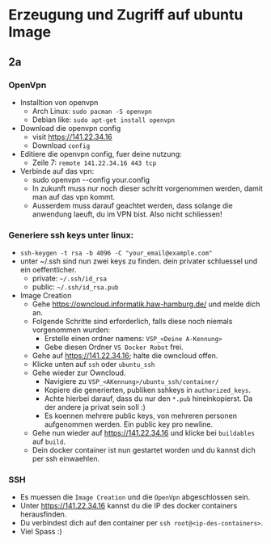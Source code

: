 # Erzeugung und Zugriff auf ubuntu Image

## 2a

### OpenVpn
  * Installtion von openvpn
    * Arch Linux: `sudo pacman -S openvpn`
    * Debian like: `sudo apt-get install openvpn`
  * Download die openvpn config
    * visit https://141.22.34.16
    * Download `config`
  * Editiere die openvpn config, fuer deine nutzung:
    * Zeile 7: `remote 141.22.34.16 443 tcp`
  * Verbinde auf das vpn:
    * sudo openvpn --config your.config
    * In zukunft muss nur noch dieser schritt vorgenommen werden, damit man auf das vpn kommt.
    * Ausserdem muss darauf geachtet werden, dass solange die anwendung laeuft, du im VPN bist. Also nicht schliessen!

### Generiere ssh keys unter linux:
  * `ssh-keygen -t rsa -b 4096 -C "your_email@example.com"`
  * unter ~/.ssh sind nun zwei keys zu finden. dein privater schluessel und ein oeffentlicher.
    * private: `~/.ssh/id_rsa`
    * public: `~/.ssh/id_rsa.pub`
* Image Creation
  * Gehe https://owncloud.informatik.haw-hamburg.de/ und melde dich an.
  * Folgende Schritte sind erforderlich, falls diese noch niemals vorgenommen wurden:
    * Erstelle einen ordner namens: `VSP_<Deine A-Kennung>`
    * Gebe diesen Ordner `VS Docker Robot` frei.
  * Gehe auf https://141.22.34.16; halte die owncloud offen.
  * Klicke unten auf `ssh` oder `ubuntu_ssh`
  * Gehe wieder zur Owncloud.
    * Navigiere zu `VSP_<AKennung>/ubuntu_ssh/container/`
    * Kopiere die generierten, publiken sshkeys in `authorized_keys`.
    * Achte hierbei darauf, dass du nur den `*.pub` hineinkopierst. Da der andere ja privat sein soll :)
    * Es koennen mehrere public keys, von mehreren personen aufgenommen werden. Ein public key pro newline.
  * Gehe nun wieder auf https://141.22.34.16 und klicke bei `buildables` auf `build`.
  * Dein docker container ist nun gestartet worden und du kannst dich per ssh einwaehlen.

### SSH
  * Es muessen die `Image Creation` und die `OpenVpn` abgeschlossen sein.
  * Unter https://141.22.34.16 kannst du die IP des docker containers herausfinden.
  * Du verbindest dich auf den container per `ssh root@<ip-des-containers>`.
  * Viel Spass :)

